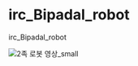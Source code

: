 # irc_Bipadal_robot
irc_Bipadal_robot

![2족 로봇 영상_small](https://github.com/Jeong-Tofu/irc_Bipadal_robot/assets/146713258/73b1fdd4-8e08-479d-ae0d-5440aa7cd7ab)

